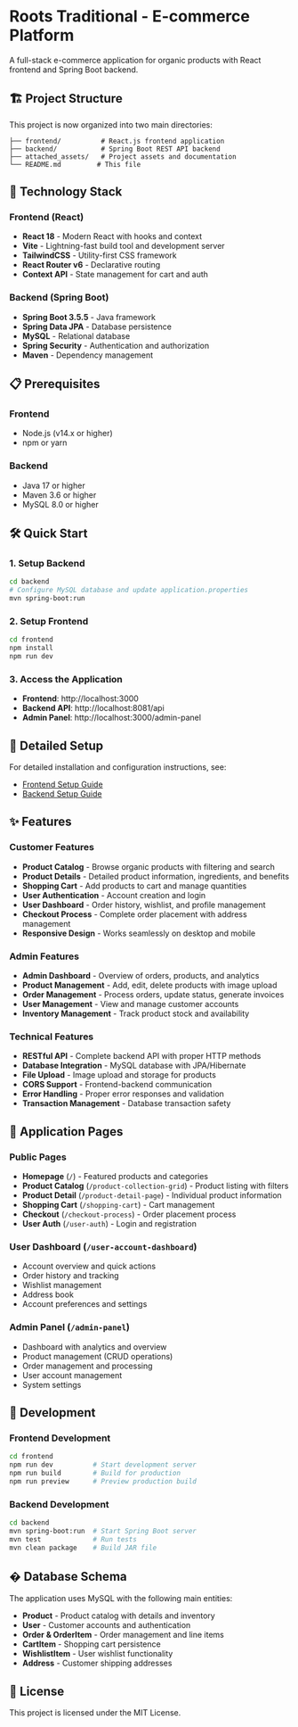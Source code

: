 # Roots Traditional - E-commerce Platform

A full-stack e-commerce application for organic products with React frontend and Spring Boot backend.

## 🏗️ Project Structure

This project is now organized into two main directories:

```
├── frontend/          # React.js frontend application
├── backend/           # Spring Boot REST API backend
├── attached_assets/   # Project assets and documentation
└── README.md         # This file
```

## 🚀 Technology Stack

### Frontend (React)
- **React 18** - Modern React with hooks and context
- **Vite** - Lightning-fast build tool and development server
- **TailwindCSS** - Utility-first CSS framework
- **React Router v6** - Declarative routing
- **Context API** - State management for cart and auth

### Backend (Spring Boot)
- **Spring Boot 3.5.5** - Java framework
- **Spring Data JPA** - Database persistence
- **MySQL** - Relational database
- **Spring Security** - Authentication and authorization
- **Maven** - Dependency management

## 📋 Prerequisites

### Frontend
- Node.js (v14.x or higher)
- npm or yarn

### Backend
- Java 17 or higher
- Maven 3.6 or higher
- MySQL 8.0 or higher

## 🛠️ Quick Start

### 1. Setup Backend
```bash
cd backend
# Configure MySQL database and update application.properties
mvn spring-boot:run
```

### 2. Setup Frontend  
```bash
cd frontend
npm install
npm run dev
```

### 3. Access the Application
- **Frontend**: http://localhost:3000
- **Backend API**: http://localhost:8081/api
- **Admin Panel**: http://localhost:3000/admin-panel

## 🔧 Detailed Setup

For detailed installation and configuration instructions, see:
- [Frontend Setup Guide](./frontend/README.md)
- [Backend Setup Guide](./backend/README.md)

## ✨ Features

### Customer Features
- **Product Catalog** - Browse organic products with filtering and search
- **Product Details** - Detailed product information, ingredients, and benefits
- **Shopping Cart** - Add products to cart and manage quantities
- **User Authentication** - Account creation and login
- **User Dashboard** - Order history, wishlist, and profile management
- **Checkout Process** - Complete order placement with address management
- **Responsive Design** - Works seamlessly on desktop and mobile

### Admin Features
- **Admin Dashboard** - Overview of orders, products, and analytics
- **Product Management** - Add, edit, delete products with image upload
- **Order Management** - Process orders, update status, generate invoices
- **User Management** - View and manage customer accounts
- **Inventory Management** - Track product stock and availability

### Technical Features
- **RESTful API** - Complete backend API with proper HTTP methods
- **Database Integration** - MySQL database with JPA/Hibernate
- **File Upload** - Image upload and storage for products  
- **CORS Support** - Frontend-backend communication
- **Error Handling** - Proper error responses and validation
- **Transaction Management** - Database transaction safety

## 📱 Application Pages

### Public Pages
- **Homepage** (`/`) - Featured products and categories
- **Product Catalog** (`/product-collection-grid`) - Product listing with filters
- **Product Detail** (`/product-detail-page`) - Individual product information
- **Shopping Cart** (`/shopping-cart`) - Cart management
- **Checkout** (`/checkout-process`) - Order placement process
- **User Auth** (`/user-auth`) - Login and registration

### User Dashboard (`/user-account-dashboard`)
- Account overview and quick actions
- Order history and tracking
- Wishlist management
- Address book
- Account preferences and settings

### Admin Panel (`/admin-panel`) 
- Dashboard with analytics and overview
- Product management (CRUD operations)
- Order management and processing
- User account management
- System settings

## 🚀 Development

### Frontend Development
```bash
cd frontend
npm run dev          # Start development server
npm run build        # Build for production  
npm run preview      # Preview production build
```

### Backend Development  
```bash
cd backend
mvn spring-boot:run  # Start Spring Boot server
mvn test             # Run tests
mvn clean package    # Build JAR file
```

## �️ Database Schema

The application uses MySQL with the following main entities:
- **Product** - Product catalog with details and inventory
- **User** - Customer accounts and authentication  
- **Order & OrderItem** - Order management and line items
- **CartItem** - Shopping cart persistence
- **WishlistItem** - User wishlist functionality
- **Address** - Customer shipping addresses

## 📄 License

This project is licensed under the MIT License.
